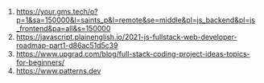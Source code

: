 1. https://your.gms.tech/o?p=1&sa=150000&l=saints_p&l=remote&se=middle&pl=js_backend&pl=js_frontend&pa=all&s=150000
2. https://javascript.plainenglish.io/2021-js-fullstack-web-developer-roadmap-part1-d86ac51d5c39
3. https://www.upgrad.com/blog/full-stack-coding-project-ideas-topics-for-beginners/
4. https://www.patterns.dev
